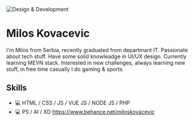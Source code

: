 ![Design & Development](https://pbs.twimg.com/profile_banners/2716994627/1623689731/1500x500)

#  Milos Kovacevic
I'm Milos from Serbia, recently graduated from departmant IT. Passionate about tech stuff. Have some solid knowleadge in UI/UX design. Currently learning MEVN stack. Interested in new challenges, always learning new stuff, in free time casually I do gaming & sports.

## Skills
* 💻 HTML / CSS / JS /  VUE JS / NODE JS / PHP 
* 💻 PS / AI / XD   https://www.behance.net/miloskovacevic













